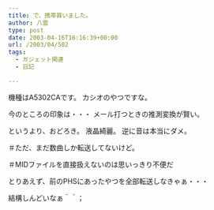 ```yaml
---
title: で、携帯買いました。
author: 八雲
type: post
date: 2003-04-16T16:16:39+00:00
url: /2003/04/502
tags:
  - ガジェット関連
  - 日記

---
```

機種はA5302CAです。 カシオのやつですな。
  
今のところの印象は・・・ メール打つときの推測変換が賢い。
  
というより、おどろき。 液晶綺麗。 逆に音は本当にダメ。
  
＃ただ、まだ数曲しか転送してないけど。
  
＃MIDファイルを直接扱えないのは思いっきり不便だ

とりあえず、前のPHSにあったやつを全部転送しなきゃぁ・・・
  
結構しんどいなぁ＾＾；
